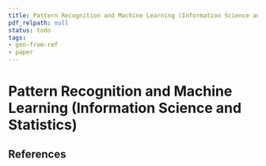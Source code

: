 ```yaml
---
title: Pattern Recognition and Machine Learning (Information Science and Statistics)
pdf_relpath: null
status: todo
tags:
- gen-from-ref
- paper
---
```


# Pattern Recognition and Machine Learning (Information Science and Statistics)

## References

